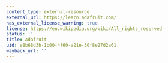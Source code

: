 ```yaml
---
content_type: external-resource
external_url: https://learn.adafruit.com/
has_external_license_warning: true
license: https://en.wikipedia.org/wiki/All_rights_reserved
status: ''
title: Adafruit
uid: e8b68d3b-1b00-4f60-a21e-50f8e27d2a61
wayback_url: ''
---
```

